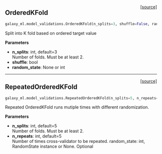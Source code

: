 
<span style="float:right;">[[source]](https://github.com/ohsu-comp-bio/Galaxy-ML/blob/master/galaxy_ml/model_validations.py#L203)</span>
## OrderedKFold

```python
galaxy_ml.model_validations.OrderedKFold(n_splits=3, shuffle=False, random_state=None)
```


Split into K fold based on ordered target value

**Parameters**

- **n_splits**: int, default=3<br>
        Number of folds. Must be at least 2.
- **shuffle**: bool<br>
- **random_state**: None or int<br>
    
----

<span style="float:right;">[[source]](https://github.com/ohsu-comp-bio/Galaxy-ML/blob/master/galaxy_ml/model_validations.py#L236)</span>
## RepeatedOrderedKFold

```python
galaxy_ml.model_validations.RepeatedOrderedKFold(n_splits=5, n_repeats=5, random_state=None)
```

Repeated OrderedKFold runs mutiple times with different randomization.

**Parameters**

- **n_splits**: int, default=5<br>
        Number of folds. Must be at least 2.
- **n_repeats**: int, default=5<br>
        Number of times cross-validator to be repeated.
    random_state: int, RandomState instance or None. Optional
    